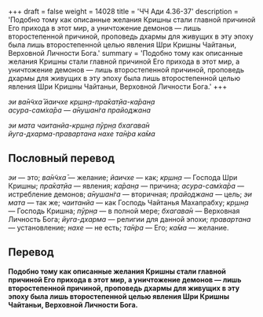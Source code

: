 +++
draft = false
weight = 14028
title = 'ЧЧ Ади 4.36-37'
description = 'Подобно тому как описанные желания Кришны стали главной причиной Его прихода в этот мир, а уничтожение демонов — лишь второстепенной причиной, проповедь дхармы для живущих в эту эпоху была лишь второстепенной целью явления Шри Кришны Чайтаньи, Верховной Личности Бога.'
summary = 'Подобно тому как описанные желания Кришны стали главной причиной Его прихода в этот мир, а уничтожение демонов — лишь второстепенной причиной, проповедь дхармы для живущих в эту эпоху была лишь второстепенной целью явления Шри Кришны Чайтаньи, Верховной Личности Бога.'
+++

_эи ва̄н̃чха̄ йаичхе кр̣шн̣а-пра̄кат̣йа-ка̄ран̣а  
асура-сам̇ха̄ра — а̄нушан̇га прайоджана_

_эи мата чаитанйа-кр̣шн̣а пӯрн̣а бхагава̄н  
йуга-дхарма-правартана нахе та̄н̇ра ка̄ма_

## Пословный перевод

_эи_ — это; _ва̄н̃чха̄_ — желание; _йаичхе_ — как; _кр̣шн̣а_ — Господа Шри Кришны; _пра̄кат̣йа_ — явления; _ка̄ран̣а_ — причина; _асура_\-_сам̇ха̄ра_ — истребление демонов; _а̄нушан̇га_ — вторичная; _прайоджана_ — цель; _эи_ _мата_ — так же; _чаитанйа_ — как Господь Чайтанья Махапрабху; _кр̣шн̣а_ — Господь Кришна; _пӯрн̣а_ — в полной мере; _бхагава̄н_ — Верховная Личность Бога; _йуга_\-_дхарма_ — религии для данной эпохи; _правартана_ — установление; _нахе_ — не есть; _та̄н̇ра_ — Его; _ка̄ма_ — желание.

## Перевод

**Подобно тому как описанные желания Кришны стали главной причиной Его прихода в этот мир, а уничтожение демонов — лишь второстепенной причиной, проповедь дхармы для живущих в эту эпоху была лишь второстепенной целью явления Шри Кришны Чайтаньи, Верховной Личности Бога.**
